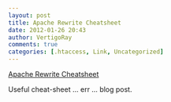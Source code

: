 ```yaml
---
layout: post
title: Apache Rewrite Cheatsheet
date: 2012-01-26 20:43
author: VertigoRay
comments: true
categories: [.htaccess, Link, Uncategorized]
---
```

<a href='http://borkweb.com/story/apache-rewrite-cheatsheet'>Apache Rewrite Cheatsheet</a><div class="link_description"><p>Useful cheat-sheet &hellip; err &hellip; blog post.</p></div>
